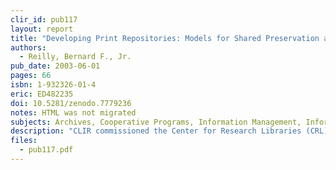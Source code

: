 ```yaml
---
clir_id: pub117
layout: report
title: "Developing Print Repositories: Models for Shared Preservation and Access"
authors: 
  - Reilly, Bernard F., Jr.
pub_date: 2003-06-01
pages: 66
isbn: 1-932326-01-4
eric: ED482235
doi: 10.5281/zenodo.7779236
notes: HTML was not migrated
subjects: Archives, Cooperative Programs, Information Management, Information Networks, Information Services, Information Storage, Library Collection Development, Library Networks, Preservation, Reference Materials, Shared Library Resources, Shared Resources and Services
description: "CLIR commissioned the Center for Research Libraries (CRL) to investigate existing models of repositories organized along geographical lines for consortial use as well as models of some archival repositories. This report is the result of that study. Authors Bernard Reilly and Barbara DesRosiers looked broadly at existing shared repositories. Their report includes information about both regional repositories and those that collect on behalf of an entire nation. While carefully documenting the growth and achievements of such facilities, Reilly and DesRosiers also point to the promises they hold for new collaborative solutions to problems that libraries share but are used to grappling with on their own."
files:
  - pub117.pdf
---
```

